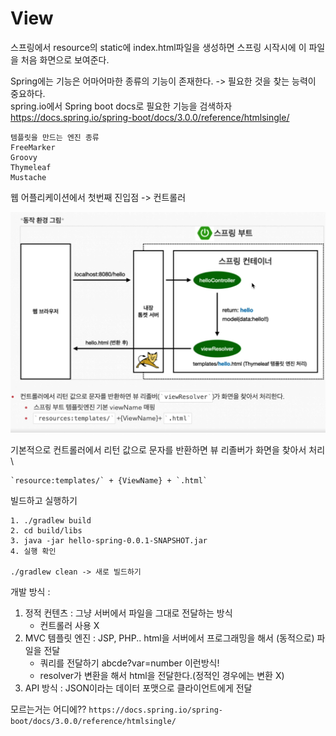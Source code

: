 # View
스프링에서 resource의 static에 index.html파일을 생성하면 스프링 시작시에 이 파일을 처음 화면으로 보여준다.

Spring에는 기능은 어마어마한 종류의 기능이 존재한다. -> 필요한 것을 찾는 능력이 중요하다.\
spring.io에서 Spring boot docs로 필요한 기능을 검색하자 https://docs.spring.io/spring-boot/docs/3.0.0/reference/htmlsingle/

```
템플릿을 만드는 엔진 종류
FreeMarker
Groovy
Thymeleaf
Mustache
```

웹 어플리케이션에서 첫번째 진입점 -> 컨트롤러

![web](../../img/2022-11-25/스프링동작방식.bmp)

기본적으로 컨트롤러에서 리턴 값으로 문자를 반환하면 뷰 리졸버가 화면을 찾아서 처리\
```
`resource:templates/` + {ViewName} + `.html`
```

빌드하고 실행하기
```
1. ./gradlew build
2. cd build/libs
3. java -jar hello-spring-0.0.1-SNAPSHOT.jar
4. 실행 확인

./gradlew clean -> 새로 빌드하기
```
개발 방식 : 
1. 정적 컨텐츠 : 그냥 서버에서 파일을 그대로 전달하는 방식
   - 컨트롤러 사용 X
2. MVC 템플릿 엔진 : JSP, PHP.. html을 서버에서 프로그래밍을 해서 (동적으로) 파일을 전달
   - 쿼리를 전달하기 abcde?var=number 이런방식!
   - resolver가 변환을 해서 html을 전달한다.(정적인 경우에는 변환 X)
3. API 방식 : JSON이라는 데이터 포맷으로 클라이언트에게 전달

모르는거는 어디에?? `https://docs.spring.io/spring-boot/docs/3.0.0/reference/htmlsingle/`